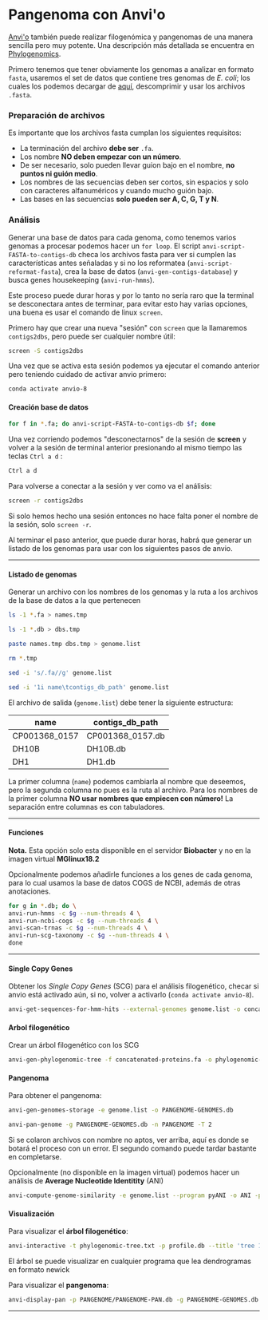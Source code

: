 # Pangenoma con Anvi'o

[Anvi'o](https://anvio.org/) también puede realizar filogenómica y pangenomas de una manera sencilla pero muy potente. Una descripción más detallada se encuentra en [Phylogenomics](https://merenlab.org/2017/06/07/phylogenomics/).

Primero tenemos que tener obviamente los genomas a analizar en formato `fasta`, usaremos el set de datos que contiene tres genomas de *E. coli*; los cuales los podemos decargar de [aquí](https://drive.google.com/file/d/1OSoJIfb7kkdGx4rJrfHHKYqy-d_Ucejw/view?usp=share_link), descomprimir y usar los archivos `.fasta`.

### Preparación de archivos
Es importante que los archivos fasta cumplan los siguientes requisitos:
- La terminación del archivo **debe ser** `.fa`.
- Los nombre **NO deben empezar con un número**.
- De ser necesario, solo pueden llevar guion bajo en el nombre, **no puntos ni guión medio**.
- Los nombres de las secuencias deben ser cortos, sin espacios y solo con caracteres alfanuméricos y cuando mucho guión bajo.
- Las bases en las secuencias **solo pueden ser A, C, G, T y N**.

### Análisis
Generar una base de datos para cada genoma, como tenemos varios genomas a procesar podemos hacer un `for loop`. El script `anvi-script-FASTA-to-contigs-db` checa los archivos fasta para ver si cumplen las características antes señaladas y si no los reformatea (`anvi-script-reformat-fasta`), crea la base de datos (`anvi-gen-contigs-database`) y busca genes housekeeping (`anvi-run-hmms`).

Este proceso puede durar horas y por lo tanto no sería raro que la terminal se desconectara antes de terminar, para evitar esto hay varias opciones, una buena es usar el comando de linux `screen`.

Primero hay que crear una nueva "sesión" con `screen` que la llamaremos `contigs2dbs`, pero puede ser cualquier nombre útil:

```bash
screen -S contigs2dbs
```

Una vez que se activa esta sesión podemos ya ejecutar el comando anterior pero teniendo cuidado de activar anvio primero:

```bash
conda activate anvio-8
```
#### Creación base de datos

```bash
for f in *.fa; do anvi-script-FASTA-to-contigs-db $f; done
```
Una vez corriendo podemos "desconectarnos" de la sesión de **screen** y volver a la sesión de terminal anterior presionando al mismo tiempo las teclas `Ctrl a d` :

```bash
Ctrl a d
```
Para volverse a conectar a la sesión y ver como va el análisis:

```bash
screen -r contigs2dbs
```
Si solo hemos hecho una sesión entonces no hace falta poner el nombre de la sesión, solo `screen -r`.

Al terminar el paso anterior, que puede durar horas, habrá que generar un listado de los genomas para usar con los siguientes pasos de anvio.
***
#### Listado de genomas

Generar un archivo con los nombres de los genomas y la ruta a los archivos de la base de datos a la que pertenecen

```bash
ls -1 *.fa > names.tmp
```
```bash
ls -1 *.db > dbs.tmp
```
```bash
paste names.tmp dbs.tmp > genome.list
```
```bash
rm *.tmp
```
```bash
sed -i 's/.fa//g' genome.list
```
```bash
sed -i '1i name\tcontigs_db_path' genome.list
```

El archivo de salida (`genome.list`) debe tener la siguiente estructura:

| name | contigs_db_path |
| --- | --- |
| CP001368_0157 | CP001368_0157.db |
| DH10B | DH10B.db |
| DH1 | DH1.db |

La primer columna (`name`) podemos cambiarla al nombre que deseemos, pero la segunda columna no pues es la ruta al archivo. Para los nombres de la primer columna **NO usar nombres que empiecen con número!** La separación entre columnas es con tabuladores.
***
#### Funciones
**Nota.** Esta opción solo esta disponible en el servidor **Biobacter** y no en la imagen virtual **MGlinux18.2**

Opcionalmente podemos añadirle funciones a los genes de cada genoma, para lo cual usamos la base de datos COGS de NCBI, además de otras anotaciones.

```bash
for g in *.db; do \
anvi-run-hmms -c $g --num-threads 4 \
anvi-run-ncbi-cogs -c $g --num-threads 4 \
anvi-scan-trnas -c $g --num-threads 4 \
anvi-run-scg-taxonomy -c $g --num-threads 4 \
done
```
***
#### Single Copy Genes
Obtener los *Single Copy Genes* (SCG) para el análisis filogenético, checar si anvio está activado aún, si no, volver a activarlo (`conda activate anvio-8`).

```bash
anvi-get-sequences-for-hmm-hits --external-genomes genome.list -o concatenated-proteins.fa --hmm-source Bacteria_71 --return-best-hit --get-aa-sequences --concatenate
```
#### Arbol filogenético
Crear un árbol filogenético con los SCG

```bash
anvi-gen-phylogenomic-tree -f concatenated-proteins.fa -o phylogenomic-tree.txt
```
#### Pangenoma
Para obtener el pangenoma:
```bash
anvi-gen-genomes-storage -e genome.list -o PANGENOME-GENOMES.db
```
```bash
anvi-pan-genome -g PANGENOME-GENOMES.db -n PANGENOME -T 2
```
Si se colaron archivos con nombre no aptos, ver arriba, aquí es donde se botará el proceso con un error. El segundo comando puede tardar bastante en completarse.

Opcionalmente (no disponible en la imagen virtual) podemos hacer un análisis de **Average Nucleotide Identitity** (ANI)

```bash
anvi-compute-genome-similarity -e genome.list --program pyANI -o ANI -p PANGENOME/PANGENOME-PAN.db -T 8
```
#### Visualización
Para visualizar el **árbol filogenético**:
```bash
anvi-interactive -t phylogenomic-tree.txt -p profile.db --title 'tree 1' --manual
```

El árbol se puede visualizar en cualquier programa que lea dendrogramas en formato newick

Para visualizar el **pangenoma**:
```bash
anvi-display-pan -p PANGENOME/PANGENOME-PAN.db -g PANGENOME-GENOMES.db
```
***
